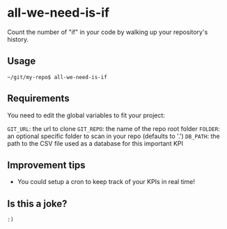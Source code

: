# all-we-need-is-if
Count the number of "if" in your code by walking up your repository's history.

## Usage

```
~/git/my-repo$ all-we-need-is-if
```

## Requirements

You need to edit the global variables to fit your project:

`GIT_URL`: the url to clone
`GIT_REPO`: the name of the repo root folder
`FOLDER`: an optional specific folder to scan in your repo (defaults to '.')
`DB_PATH`: the path to the CSV file used as a database for this important KPI

## Improvement tips

* You could setup a cron to keep track of your KPIs in real time!

## Is this a joke?

`:)`
